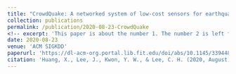 ```yaml
---
title: "CrowdQuake: A networked system of low-cost sensors for earthquake detection via deep learning"
collection: publications
permalink: /publication/2020-08-23-CrowdQuake
<!-- excerpt: 'This paper is about the number 1. The number 2 is left for future work.' -->
date: 2020-08-23
venue: 'ACM SIGKDD'
paperurl: 'https://dl-acm-org.portal.lib.fit.edu/doi/abs/10.1145/3394486.3403378'
citation: 'Huang, X., Lee, J., Kwon, Y. W., & Lee, C. H. (2020, August). CrowdQuake: A networked system of low-cost sensors for earthquake detection via deep learning. In Proceedings of the 26th ACM SIGKDD International Conference on Knowledge Discovery & Data Mining (pp. 3261-3271).'
---
```

<!-- This paper is about the number 1. The number 2 is left for future work. -->

<!-- [Download paper here](http://academicpages.github.io/files/paper1.pdf)

Recommended citation: Your Name, You. (2009). "Paper Title Number 1." <i>Journal 1</i>. 1(1). -->
